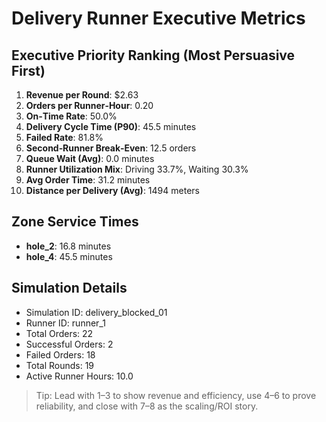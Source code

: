 # Delivery Runner Executive Metrics

## Executive Priority Ranking (Most Persuasive First)
1. **Revenue per Round**: $2.63
2. **Orders per Runner‑Hour**: 0.20
3. **On‑Time Rate**: 50.0%
4. **Delivery Cycle Time (P90)**: 45.5 minutes
5. **Failed Rate**: 81.8%
6. **Second‑Runner Break‑Even**: 12.5 orders
7. **Queue Wait (Avg)**: 0.0 minutes
8. **Runner Utilization Mix**: Driving 33.7%, Waiting 30.3%
9. **Avg Order Time**: 31.2 minutes
10. **Distance per Delivery (Avg)**: 1494 meters

## Zone Service Times
- **hole_2**: 16.8 minutes
- **hole_4**: 45.5 minutes


## Simulation Details
- Simulation ID: delivery_blocked_01
- Runner ID: runner_1
- Total Orders: 22
- Successful Orders: 2
- Failed Orders: 18
- Total Rounds: 19
- Active Runner Hours: 10.0

> Tip: Lead with 1–3 to show revenue and efficiency, use 4–6 to prove reliability, and close with 7–8 as the scaling/ROI story.
